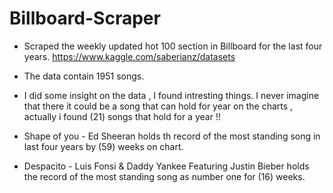 # Billboard-Scraper
* Scraped the weekly updated hot 100 section in Billboard for the last four years.
 https://www.kaggle.com/saberianz/datasets
* The data contain 1951 songs.

* I did some insight on the data , I found intresting things.
I never imagine that there it could be a song that can hold for year on the charts , 
actually i found (21) songs that hold for a year !!

* Shape of you - Ed Sheeran holds th record of the most standing song in last four years by (59) weeks on chart.

* Despacito - Luis Fonsi & Daddy Yankee Featuring Justin Bieber holds the record of the most standing song as number one for 
(16) weeks.
